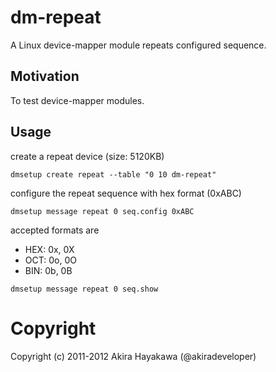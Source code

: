 # dm-repeat
A Linux device-mapper module repeats configured sequence.

## Motivation
To test device-mapper modules.

## Usage
create a repeat device (size: 5120KB)  
```
dmsetup create repeat --table "0 10 dm-repeat"  
```

configure the repeat sequence with hex format (0xABC)  
```
dmsetup message repeat 0 seq.config 0xABC 
```

accepted formats are  
* HEX: 0x, 0X  
* OCT: 0o, 0O  
* BIN: 0b, 0B  

```
dmsetup message repeat 0 seq.show 
```

# Copyright
Copyright (c) 2011-2012 Akira Hayakawa (@akiradeveloper)  

